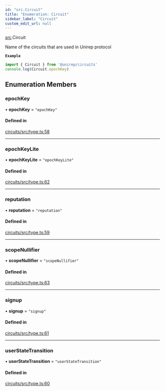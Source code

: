 ```yaml
---
id: "src.Circuit"
title: "Enumeration: Circuit"
sidebar_label: "Circuit"
custom_edit_url: null
---
```


[src](../modules/src.md).Circuit

Name of the circuits that are used in Unirep protocol

**`Example`**

```ts
import { Circuit } from '@unirep/circuits'
console.log(Circuit.epochKey)
```

## Enumeration Members

### epochKey

• **epochKey** = ``"epochKey"``

#### Defined in

[circuits/src/type.ts:58](https://github.com/Unirep/Unirep/blob/60105749/packages/circuits/src/type.ts#L58)

___

### epochKeyLite

• **epochKeyLite** = ``"epochKeyLite"``

#### Defined in

[circuits/src/type.ts:62](https://github.com/Unirep/Unirep/blob/60105749/packages/circuits/src/type.ts#L62)

___

### reputation

• **reputation** = ``"reputation"``

#### Defined in

[circuits/src/type.ts:59](https://github.com/Unirep/Unirep/blob/60105749/packages/circuits/src/type.ts#L59)

___

### scopeNullifier

• **scopeNullifier** = ``"scopeNullifier"``

#### Defined in

[circuits/src/type.ts:63](https://github.com/Unirep/Unirep/blob/60105749/packages/circuits/src/type.ts#L63)

___

### signup

• **signup** = ``"signup"``

#### Defined in

[circuits/src/type.ts:61](https://github.com/Unirep/Unirep/blob/60105749/packages/circuits/src/type.ts#L61)

___

### userStateTransition

• **userStateTransition** = ``"userStateTransition"``

#### Defined in

[circuits/src/type.ts:60](https://github.com/Unirep/Unirep/blob/60105749/packages/circuits/src/type.ts#L60)
